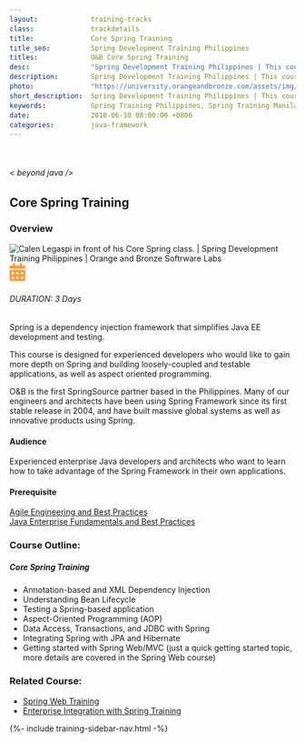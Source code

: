 ```yaml
---
layout:             training-tracks
class:              trackdetails
title:              Core Spring Training
title_seo:          Spring Development Training Philippines
titles:             O&B Core Spring Training
desc:               "Spring Development Training Philippines | This course is designed for experienced developers who would like to gain more depth on Spring and building loosely-coupled and testable applications, as well as aspect oriented programming."
description:        Spring Development Training Philippines | This course is designed for experienced developers who would like to gain more depth on Spring and building loosely-coupled and testable applications, as well as aspect oriented programming.
photo:              "https://university.orangeandbronze.com/assets/img/CoreSpringTraining-FbLinkPostPhoto.png.png"
short_description:  Spring Development Training Philippines | This course is designed for experienced developers who would like to gain more depth on Spring and building loosely-coupled and testable applications, as well as aspect oriented programming.
keywords:           Spring Training Philippines, Spring Training Manila, Spring Training Makati, Java Training Philippines, AOP Training Philippines
date:               2018-06-10 08:00:00 +0800
categories:         java-framework
---
```

<div class="section-content">
    <div class="container-fluid auto-1110">
        <div class="row">
            <div class="col">
                <div class="panel-content">
                    <div class="title-section">
                        <img src="{{ "assets/img/title-software.png" | relative_url }}" alt="">
                        <div class="title">
                            <h6>
                                < beyond java />
                            </h6>
                            <h2>Core Spring Training</h2>
                        </div>
                    </div>
                    <div class="row" data-sticky-container>
                        <div class="track-panel">
                            <div class="track-content">
                                <section id="overview">
                                    <h3>Overview</h3>
                                    <img class="mb30 img-fluid" src="{{ "assets/img/CoreSpringTraining-cover.png" | relative_url }}" alt="Calen Legaspi in front of his Core Spring class. | Spring Development Training Philippines | Orange and Bronze Softrware Labs">
                                    <div class="track-details">
                                        <div class="details mr40">
                                            <img src="/assets/img/ico-calendar.svg" alt="">
                                            <h6>DURATION: 3 Days</h6>
                                        </div>
                                    </div>
                                    <p>Spring is a dependency injection framework that simplifies Java EE development and testing.</p>
                                    <p>This course is designed for experienced developers who would like to gain more depth on Spring and building loosely-coupled and testable applications, as well as aspect oriented programming.</p>
                                    <p>O&amp;B is the first SpringSource partner based in the Philippines. Many of our engineers and architects have been using Spring Framework since its first stable release in 2004, and have built massive global systems as well as innovative products using Spring.</p>
                                    <h4>Audience</h4>
                                    <p>Experienced enterprise Java developers and architects who want to learn how to take advantage of the Spring Framework in their own applications.</p>
                                    <h4>Prerequisite</h4>
                                    <p><a href="/java/agile-engineering/" target="_blank">Agile Engineering and Best Practices</a><br/><a href="/java/java-enterprise/" target="_blank">Java Enterprise Fundamentals and Best Practices</a></p>
                                </section>
                                <section id="topic-outline">
                                    <h3>
                                        Course Outline:
                                    </h3>
                                    <h5 class="course-title">Core Spring Training</h5>
                                    <ul class="course-outline">
                                    <li>Annotation-based and XML Dependency Injection</li>
                                    <li>Understanding Bean Lifecycle</li>
                                    <li>Testing a Spring-based application</li>
                                    <li>Aspect-Oriented Programming (AOP)</li>
                                    <li>Data Access, Transactions, and JDBC with Spring</li>
                                    <li>Integrating Spring with JPA and Hibernate</li>
                                    <li>Getting started with Spring Web/MVC (just a quick getting started topic, more details are covered in the Spring Web course)</li>
                                    </ul>
                                </section>
                                <section>
                                    <h3>
                                        Related Course:
                                    </h3>
                                    <ul class="course-outline">
                                    <li><a href="/java-framework/spring-web/" target="_blank">Spring Web Training</a></li>
                                    <li><a href="/java-framework/enterprise-spring/" target="_blank">Enterprise Integration with Spring Training</a></li>
                                    </ul>
                                </section>
                                <!-- <section id="faq">
                                    <h3>Frequently Asked Questions</h3>
                                    <div class="faq-list" id="accordion">
                                        <a class="faq-card">
                                            <div class="faq-header collapsed" id="heading-1" data-toggle="collapse" data-target="#collapse-1" aria-expanded="true" aria-controls="collapse-1">
                                                <h4 class="title">
                                                    What are the prerequisites needed before I take this training track?
                                                </h4>
                                                <img src="{{ "assets/img/ico-chevron-down.svg" | relative_url }}" alt="" class="ico">
                                            </div>
                                            <div id="collapse-1" class="collapse faq-body" aria-labelledby="heading-1" data-parent="#accordion">
                                                <div class="content">
                                                    <p>
                                                        None.
                                                    </p>
                                                </div>
                                            </div>
                                        </a>
                                        <a class="faq-card">
                                            <div class="faq-header collapsed" id="heading-2" data-toggle="collapse" aria-expanded="false" data-target="#collapse-2" aria-controls="collapse-2">
                                                <h4 class="title">
                                                    What skills should I expect to possess at the end of the course?
                                                </h4>
                                                <img src="{{ "assets/img/ico-chevron-down.svg" | relative_url }}" alt="" class="ico">
                                            </div>
                                            <div id="collapse-2" class="collapse faq-body" aria-labelledby="heading-2" data-parent="#accordion">
                                                <div class="content">
                                                    <p>
                                                       Learn basic installation and creating creating databases and collections.
                                                    </p>
                                                </div>
                                            </div>
                                        </a>
                                    </div>
                                </section> -->
                            </div>
                            {%- include training-sidebar-nav.html -%}
                        </div>
                    </div>
                </div>
            </div>
        </div>
    </div>
</div>